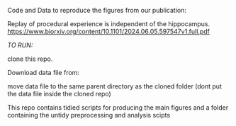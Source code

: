 Code and Data to reproduce the figures from our publication: 

Replay of procedural experience is independent of the hippocampus.
https://www.biorxiv.org/content/10.1101/2024.06.05.597547v1.full.pdf


*TO RUN:*

clone this repo. 

Download data file from: 

move data file to the same parent directory as the cloned folder (dont put the data file inside the cloned repo) 

This repo contains tidied scripts for producing the main figures and a folder containing the untidy preprocessing and analysis scipts
